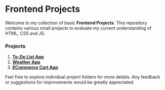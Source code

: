 # Frontend Projects
Welcome to my collection of basic **Frontend Projects**. This repository contains various small projects to evaluate my current understanding of HTML, CSS and JS.

### Projects
1. **[To-Do List App](Todo_Tasks/Readme.md)**
2. **[Weather App](Weather_Api/Readme.md)**
3. **[ECommerce Cart App](Ecommerce_Cart/Readme.md)**

Feel free to explore individual project folders for more details. Any feedback or suggestions for improvements would be greatly appreciated.